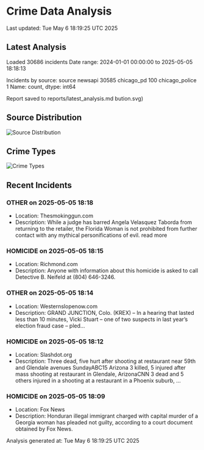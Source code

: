 # Crime Data Analysis
Last updated: Tue May  6 18:19:25 UTC 2025

## Latest Analysis

Loaded 30686 incidents
Date range: 2024-01-01 00:00:00 to 2025-05-05 18:18:13

Incidents by source:
source
newsapi           30585
chicago_pd          100
chicago_police        1
Name: count, dtype: int64

Report saved to reports/latest_analysis.md
bution.svg)

## Source Distribution
![Source Distribution](images/source_distribution.svg)

## Crime Types
![Crime Types](images/crime_types.svg)

## Recent Incidents

### OTHER on 2025-05-05 18:18
- Location: Thesmokinggun.com
- Description: <!--paging_filter-->While a judge has barred Angela Velasquez Taborda from returning to the retailer, the Florida Woman is not prohibited from further contact with any mythical personifications of evil.
read more


### HOMICIDE on 2025-05-05 18:15
- Location: Richmond.com
- Description: Anyone with information about this homicide is asked to call Detective B. Neifeld at (804) 646-3246.


### OTHER on 2025-05-05 18:14
- Location: Westernslopenow.com
- Description: GRAND JUNCTION, Colo. (KREX) – In a hearing that lasted less than 10 minutes, Vicki Stuart – one of two suspects in last year’s election fraud case – pled...


### HOMICIDE on 2025-05-05 18:12
- Location: Slashdot.org
- Description: Three dead, five hurt after shooting at restaurant near 59th and Glendale avenues SundayABC15 Arizona 3 killed, 5 injured after mass shooting at restaurant in Glendale, ArizonaCNN 3 dead and 5 others injured in a shooting at a restaurant in a Phoenix suburb, …


### HOMICIDE on 2025-05-05 18:09
- Location: Fox News
- Description: Honduran illegal immigrant charged with capital murder of a Georgia woman has pleaded not guilty, according to a court document obtained by Fox News.

Analysis generated at: Tue May  6 18:19:25 UTC 2025
